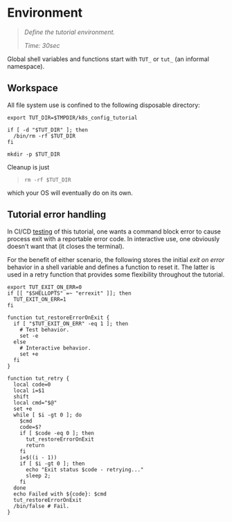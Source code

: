 # Environment

> _Define the tutorial environment._
>
> _Time: 30sec_

Global shell variables and functions
start with `TUT_` or `tut_` (an informal namespace).

## Workspace

All file system use is confined to the following
disposable directory:

<!-- @defineIt @env @test -->
```
export TUT_DIR=$TMPDIR/k8s_config_tutorial
```

<!-- @optionallyClearIt @test -->
```
if [ -d "$TUT_DIR" ]; then
  /bin/rm -rf $TUT_DIR
fi
```

<!-- @makeIt @test -->
```
mkdir -p $TUT_DIR
```

Cleanup is just

> ```
> rm -rf $TUT_DIR
> ```

which your OS will eventually do on its own.

## Tutorial error handling

In CI/CD [testing](/appendix/testing) of this tutorial,
one wants a command block error to cause process exit
with a reportable error code.  In interactive use, one
obviously doesn't want that (it closes the terminal).

For the benefit of either scenario, the following
stores the initial _exit on error_ behavior in a
shell variable and defines a function to reset it.
The latter is used in a retry function that provides
some flexibility throughout the tutorial.

<!-- @exitOnErrStatus @env @test -->
```
export TUT_EXIT_ON_ERR=0
if [[ "$SHELLOPTS" =~ "errexit" ]]; then
  TUT_EXIT_ON_ERR=1
fi

function tut_restoreErrorOnExit {
  if [ "$TUT_EXIT_ON_ERR" -eq 1 ]; then
    # Test behavior.
    set -e
  else
    # Interactive behavior.
    set +e
  fi
}

function tut_retry {
  local code=0
  local i=$1
  shift
  local cmd="$@"
  set +e
  while [ $i -gt 0 ]; do
    $cmd
    code=$?
    if [ $code -eq 0 ]; then
      tut_restoreErrorOnExit
      return
    fi
    i=$((i - 1))
    if [ $i -gt 0 ]; then
      echo "Exit status $code - retrying..."
      sleep 2;
    fi
  done
  echo Failed with ${code}: $cmd
  tut_restoreErrorOnExit
  /bin/false # Fail.
}
```
